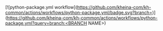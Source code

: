 [![python-package.yml workflow](https://github.com/kheina-com/kh-common/actions/workflows/python-package.yml/badge.svg?branch=<BRANCH NAME>)](https://github.com/kheina-com/kh-common/actions/workflows/python-package.yml?query=branch:<BRANCH NAME>)